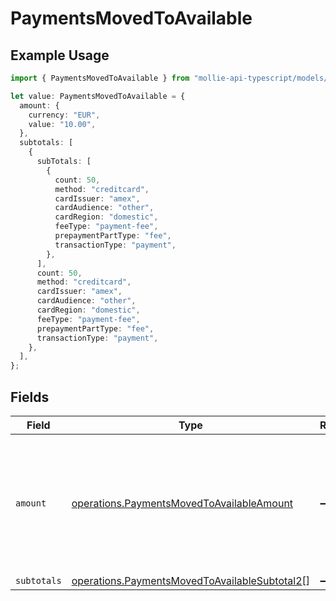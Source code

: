 # PaymentsMovedToAvailable

## Example Usage

```typescript
import { PaymentsMovedToAvailable } from "mollie-api-typescript/models/operations";

let value: PaymentsMovedToAvailable = {
  amount: {
    currency: "EUR",
    value: "10.00",
  },
  subtotals: [
    {
      subTotals: [
        {
          count: 50,
          method: "creditcard",
          cardIssuer: "amex",
          cardAudience: "other",
          cardRegion: "domestic",
          feeType: "payment-fee",
          prepaymentPartType: "fee",
          transactionType: "payment",
        },
      ],
      count: 50,
      method: "creditcard",
      cardIssuer: "amex",
      cardAudience: "other",
      cardRegion: "domestic",
      feeType: "payment-fee",
      prepaymentPartType: "fee",
      transactionType: "payment",
    },
  ],
};
```

## Fields

| Field                                                                                                          | Type                                                                                                           | Required                                                                                                       | Description                                                                                                    |
| -------------------------------------------------------------------------------------------------------------- | -------------------------------------------------------------------------------------------------------------- | -------------------------------------------------------------------------------------------------------------- | -------------------------------------------------------------------------------------------------------------- |
| `amount`                                                                                                       | [operations.PaymentsMovedToAvailableAmount](../../models/operations/paymentsmovedtoavailableamount.md)         | :heavy_minus_sign:                                                                                             | In v2 endpoints, monetary amounts are represented as objects with a `currency` and `value` field.              |
| `subtotals`                                                                                                    | [operations.PaymentsMovedToAvailableSubtotal2](../../models/operations/paymentsmovedtoavailablesubtotal2.md)[] | :heavy_minus_sign:                                                                                             | N/A                                                                                                            |
